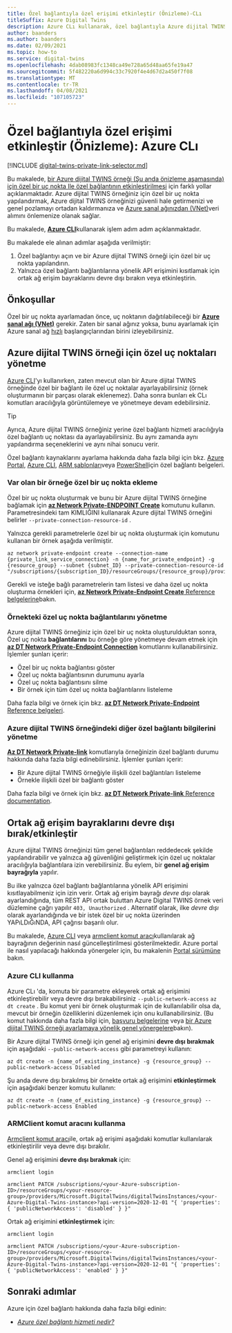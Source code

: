 ```yaml
---
title: Özel bağlantıyla özel erişimi etkinleştir (Önizleme)-CLı
titleSuffix: Azure Digital Twins
description: Azure CLı kullanarak, özel bağlantıyla Azure dijital TWINS çözümleri için özel erişimi etkinleştirme makalesine bakın.
author: baanders
ms.author: baanders
ms.date: 02/09/2021
ms.topic: how-to
ms.service: digital-twins
ms.openlocfilehash: 4dab08983fc1348ca49e728a65d48aa65fe19a47
ms.sourcegitcommit: 5f482220a6d994c33c7920f4e4d67d2a450f7f08
ms.translationtype: MT
ms.contentlocale: tr-TR
ms.lasthandoff: 04/08/2021
ms.locfileid: "107105723"
---
```

# <a name="enable-private-access-with-private-link-preview-azure-cli"></a>Özel bağlantıyla özel erişimi etkinleştir (Önizleme): Azure CLı

[!INCLUDE [digital-twins-private-link-selector.md](../../includes/digital-twins-private-link-selector.md)]

Bu makalede, [bir Azure dijital TWINS örneği (Şu anda önizleme aşamasında) için özel bir uç nokta Ile özel bağlantının etkinleştirilmesi](concepts-security.md#private-network-access-with-azure-private-link-preview) için farklı yollar açıklanmaktadır. Azure dijital TWINS örneğiniz için özel bir uç nokta yapılandırmak, Azure dijital TWINS örneğinizi güvenli hale getirmenizi ve genel pozlamayı ortadan kaldırmanıza ve [Azure sanal ağınızdan (VNet)](../virtual-network/virtual-networks-overview.md)veri alımını önlemenize olanak sağlar.

Bu makalede, [**Azure CLI**](/cli/azure/what-is-azure-cli)kullanarak işlem adım adım açıklanmaktadır.

Bu makalede ele alınan adımlar aşağıda verilmiştir: 
1. Özel bağlantıyı açın ve bir Azure dijital TWINS örneği için özel bir uç nokta yapılandırın.
1. Yalnızca özel bağlantı bağlantılarına yönelik API erişimini kısıtlamak için ortak ağ erişim bayraklarını devre dışı bırakın veya etkinleştirin.

## <a name="prerequisites"></a>Önkoşullar

Özel bir uç nokta ayarlamadan önce, uç noktanın dağıtılabileceği bir [**Azure sanal ağı (VNet)**](../virtual-network/virtual-networks-overview.md) gerekir. Zaten bir sanal ağınız yoksa, bunu ayarlamak için Azure sanal ağ [hızlı](../virtual-network/quick-create-portal.md) başlangıçlarından birini izleyebilirsiniz.

## <a name="manage-private-endpoints-for-an-azure-digital-twins-instance"></a>Azure dijital TWINS örneği için özel uç noktaları yönetme 

[Azure CLI](/cli/azure/what-is-azure-cli)'yı kullanırken, zaten mevcut olan bir Azure dijital TWINS örneğinde özel bir bağlantı ile özel uç noktalar ayarlayabilirsiniz (örnek oluşturmanın bir parçası olarak eklenemez). Daha sonra bunları ek CLı komutları aracılığıyla görüntülemeye ve yönetmeye devam edebilirsiniz. 

>[!TIP]
> Ayrıca, Azure dijital TWINS örneğiniz yerine özel bağlantı hizmeti aracılığıyla özel bağlantı uç noktası da ayarlayabilirsiniz. Bu aynı zamanda aynı yapılandırma seçeneklerini ve aynı nihai sonucu verir.
>
> Özel bağlantı kaynaklarını ayarlama hakkında daha fazla bilgi için bkz. [Azure Portal](../private-link/create-private-endpoint-portal.md), [Azure CLI](../private-link/create-private-endpoint-cli.md), [ARM şablonları](../private-link/create-private-endpoint-template.md)veya [PowerShell](../private-link/create-private-endpoint-powershell.md)için özel bağlantı belgeleri.

### <a name="add-a-private-endpoint-to-an-existing-instance"></a>Var olan bir örneğe özel bir uç nokta ekleme

Özel bir uç nokta oluşturmak ve bunu bir Azure dijital TWINS örneğine bağlamak için [**az Network Private-ENDPOINT Create**](/cli/azure/network/private-endpoint#az_network_private_endpoint_create) komutunu kullanın. Parametresindeki tam KIMLIĞINI kullanarak Azure dijital TWINS örneğini belirler `--private-connection-resource-id` .

Yalnızca gerekli parametrelerle özel bir uç nokta oluşturmak için komutunu kullanan bir örnek aşağıda verilmiştir.

```azurecli-interactive
az network private-endpoint create --connection-name {private_link_service_connection} -n {name_for_private_endpoint} -g {resource_group} --subnet {subnet_ID} --private-connection-resource-id "/subscriptions/{subscription_ID}/resourceGroups/{resource_group}/providers/Microsoft.DigitalTwins/digitalTwinsInstances/{Azure_Digital_Twins_instance_name}" 
```

Gerekli ve isteğe bağlı parametrelerin tam listesi ve daha özel uç nokta oluşturma örnekleri için, [ **az Network Private-Endpoint Create** Reference belgelerine](/cli/azure/network/private-endpoint#az_network_private_endpoint_create)bakın.

### <a name="manage-private-endpoint-connections-on-the-instance"></a>Örnekteki özel uç nokta bağlantılarını yönetme

Azure dijital TWINS örneğiniz için özel bir uç nokta oluşturulduktan sonra, Özel uç nokta **bağlantılarını** bu örneğe göre yönetmeye devam etmek için [**az DT Network Private-Endpoint Connection**](/cli/azure/dt/network/private-endpoint/connection) komutlarını kullanabilirsiniz. İşlemler şunları içerir:
* Özel bir uç nokta bağlantısı göster
* Özel uç nokta bağlantısının durumunu ayarla
* Özel uç nokta bağlantısını silme
* Bir örnek için tüm özel uç nokta bağlantılarını listeleme

Daha fazla bilgi ve örnek için bkz. [ **az DT Network Private-Endpoint** Reference belgeleri](/cli/azure/dt/network/private-endpoint).

### <a name="manage-other-private-link-information-on-an-azure-digital-twins-instance"></a>Azure dijital TWINS örneğindeki diğer özel bağlantı bilgilerini yönetme

[**Az DT Network Private-link**](/cli/azure/dt/network/private-link) komutlarıyla örneğinizin özel bağlantı durumu hakkında daha fazla bilgi edinebilirsiniz. İşlemler şunları içerir:
* Bir Azure dijital TWINS örneğiyle ilişkili özel bağlantıları listeleme
* Örnekle ilişkili özel bir bağlantı göster

Daha fazla bilgi ve örnek için bkz. [ **az DT Network Private-link** Reference documentation](/cli/azure/dt/network/private-link).

## <a name="disable--enable-public-network-access-flags"></a>Ortak ağ erişim bayraklarını devre dışı bırak/etkinleştir

Azure dijital TWINS örneğinizi tüm genel bağlantıları reddedecek şekilde yapılandırabilir ve yalnızca ağ güvenliğini geliştirmek için özel uç noktalar aracılığıyla bağlantılara izin verebilirsiniz. Bu eylem, bir **genel ağ erişim bayrağıyla** yapılır. 

Bu ilke yalnızca özel bağlantı bağlantılarına yönelik API erişimini kısıtlayabilmeniz için izin verir. Ortak ağ erişim bayrağı *devre dışı* olarak ayarlandığında, tüm REST API ortak buluttan Azure Digital TWINS örnek veri düzlemine çağrı yapılır `403, Unauthorized` . Alternatif olarak, ilke *devre dışı* olarak ayarlandığında ve bir istek özel bir uç nokta üzerinden YAPıLDıĞıNDA, API çağrısı başarılı olur.

Bu makalede, [Azure CLI](/cli/azure/) veya [armclient komut aracı](https://github.com/projectkudu/ARMClient)kullanılarak ağ bayrağının değerinin nasıl güncelleştirilmesi gösterilmektedir. Azure portal ile nasıl yapılacağı hakkında yönergeler için, bu makalenin [Portal sürümüne](how-to-enable-private-link-portal.md) bakın.

### <a name="use-the-azure-cli"></a>Azure CLI kullanma

Azure CLı 'da, komuta bir parametre ekleyerek ortak ağ erişimini etkinleştirebilir veya devre dışı bırakabilirsiniz `--public-network-access` `az dt create` . Bu komut yeni bir örnek oluşturmak için de kullanılabilir olsa da, mevcut bir örneğin özelliklerini düzenlemek için onu kullanabilirsiniz. (Bu komut hakkında daha fazla bilgi için, [başvuru belgelerine](/cli/azure/dt#az_dt_create) veya [bir Azure dijital TWINS örneği ayarlamaya yönelik genel yönergelere](how-to-set-up-instance-cli.md#create-the-azure-digital-twins-instance)bakın).

Bir Azure dijital TWINS örneği için genel ağ erişimini **devre dışı bırakmak** için aşağıdaki `--public-network-access` gibi parametreyi kullanın:

```azurecli-interactive
az dt create -n {name_of_existing_instance} -g {resource_group} --public-network-access Disabled
```

Şu anda devre dışı bırakılmış bir örnekte ortak ağ erişimini **etkinleştirmek** için aşağıdaki benzer komutu kullanın:

```azurecli-interactive
az dt create -n {name_of_existing_instance} -g {resource_group} --public-network-access Enabled
```

### <a name="usethe-armclientcommand-tool"></a>ARMClient komut aracını kullanma 

[Armclient komut aracı](https://github.com/projectkudu/ARMClient)ile, ortak ağ erişimi aşağıdaki komutlar kullanılarak etkinleştirilir veya devre dışı bırakılır. 

Genel ağ erişimini **devre dışı bırakmak** için:
  
```cmd/sh
armclient login 

armclient PATCH /subscriptions/<your-Azure-subscription-ID>/resourceGroups/<your-resource-group>/providers/Microsoft.DigitalTwins/digitalTwinsInstances/<your-Azure-Digital-Twins-instance>?api-version=2020-12-01 "{ 'properties': { 'publicNetworkAccess': 'disabled' } }"  
```

Ortak ağ erişimini **etkinleştirmek** için:  
  
```cmd/sh
armclient login 

armclient PATCH /subscriptions/<your-Azure-subscription-ID>/resourceGroups/<your-resource-group>/providers/Microsoft.DigitalTwins/digitalTwinsInstances/<your-Azure-Digital-Twins-instance>?api-version=2020-12-01 "{ 'properties': { 'publicNetworkAccess': 'enabled' } }"  
``` 

## <a name="next-steps"></a>Sonraki adımlar

Azure için özel bağlantı hakkında daha fazla bilgi edinin: 
* [*Azure özel bağlantı hizmeti nedir?*](../private-link/private-link-service-overview.md)